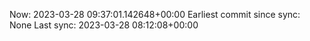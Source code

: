 Now: 2023-03-28 09:37:01.142648+00:00 Earliest commit since sync: None Last sync: 2023-03-28 08:12:08+00:00
